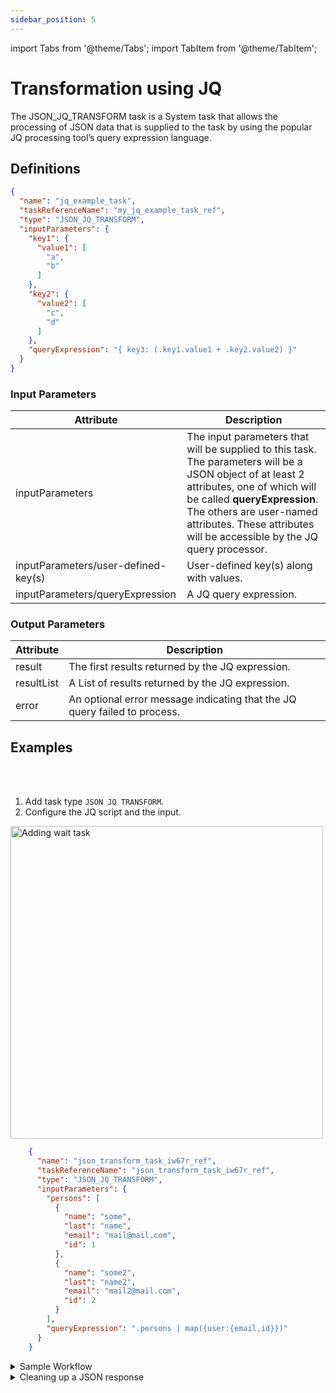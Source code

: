 ```yaml
---
sidebar_position: 5
---
```

import Tabs from '@theme/Tabs';
import TabItem from '@theme/TabItem';

# Transformation using JQ

The JSON_JQ_TRANSFORM task is a System task that allows the processing of JSON data that is supplied to the task by using the popular JQ processing tool’s query expression language.

## Definitions

```json
{
  "name": "jq_example_task",
  "taskReferenceName": "my_jq_example_task_ref",
  "type": "JSON_JQ_TRANSFORM",
  "inputParameters": {
    "key1": {
      "value1": [
        "a",
        "b"
      ]
    },
    "key2": {
      "value2": [
        "c",
        "d"
      ]
    },
    "queryExpression": "{ key3: (.key1.value1 + .key2.value2) }"
  }
}
```

### Input Parameters

| Attribute                           | Description                                                                                                                                                                                                                                                                   |
|-------------------------------------|-------------------------------------------------------------------------------------------------------------------------------------------------------------------------------------------------------------------------------------------------------------------------------|
| inputParameters                     | The input parameters that will be supplied to this task. The parameters will be a JSON object of at least 2 attributes, one of which will be called **queryExpression**. The others are user-named attributes. These attributes will be accessible by the JQ query processor. |
| inputParameters/user-defined-key(s) | User-defined key(s) along with values.                                                                                                                                                                                                                                        |
| inputParameters/queryExpression     | A JQ query expression.                                                                                                                                                                                                                                                        |

### Output Parameters
| Attribute  | Description                                                                  |
|------------|------------------------------------------------------------------------------|
| result     | The first results returned by the JQ expression.                             |
| resultList | A List of results returned by the JQ expression.                             |
| error      | An optional error message indicating that the JQ query failed to process.    |

## Examples

<Tabs>
<TabItem value="UI" label="UI" className="paddedContent">

<div className="row">
<div className="col col--4">

<br/>
<br/>

1. Add task type `JSON JQ TRANSFORM`.
2. Configure the JQ script and the input.

</div>
<div className="col">
<div className="embed-loom-video">

<p><img src="/content/img/ui-guide-jq-task.png" alt="Adding wait task" width="500" height="auto"/></p>

</div>
</div>
</div>



</TabItem>
 <TabItem value="JSON" label="JSON Example">

```json
    {
      "name": "json_transform_task_iw67r_ref",
      "taskReferenceName": "json_transform_task_iw67r_ref",
      "type": "JSON_JQ_TRANSFORM",
      "inputParameters": {
        "persons": [
          {
            "name": "some",
            "last": "name",
            "email": "mail@mail.com",
            "id": 1
          },
          {
            "name": "some2",
            "last": "name2",
            "email": "mail2@mail.com",
            "id": 2
          }
        ],
        "queryExpression": ".persons | map({user:{email,id}})"
      }
    }
```

</TabItem>
</Tabs>


<details><summary>Sample Workflow</summary>
<p>

```json
    {
      "name": "jq_example_task",
      "taskReferenceName": "my_jq_example_task_ref",
      "type": "JSON_JQ_TRANSFORM",
      "inputParameters": {
        "key1": {
          "value1": [
            "a",
            "b"
          ]
        },
        "key2": {
          "value2": [
            "c",
            "d"
          ]
        },
        "queryExpression": "{ key3: (.key1.value1 + .key2.value2) }"
      }
    }
```

The inputParameters attribute is expected to have a value object with the following:

1. A list of key-value pair objects denoted key1/value1, key2/value2 in the example. Note the key1/value1 are arbitrary names used in this example.
2. A key with the name **queryExpression**, whose value is a JQ expression. The expression will operate on the value of the **inputParameters attribute**. In this example, the **inputParameters** have two inner objects named by attributes **key1** and **key2**, each of which has an object that is named **value1** and **value2**. They have an associated array of strings as values, **"a"**, **"b"** and **"c"**, **"d"**. The expression **key3: (.key1.value1 + .key2.value2)** concatenates the 2 string arrays into a single array against an attribute named **key3**.

The execution of this example task above will provide the following output. The **resultList** attribute stores the full list of the **queryExpression** result. The **result** attribute stores the first element of the resultList. An optional **error** attribute along with a string message will be returned if there is an error processing the query expression.

```json
    {
      "result": {
        "key3": [
          "a",
          "b",
          "c",
          "d"
        ]
      },
      "resultList": [
        {
          "key3": [
            "a",
            "b",
            "c",
            "d"
          ]
        }
      ]
    }
```
</p>
</details>

<details><summary>Cleaning up a JSON response</summary>
<p>
An HTTP Task makes an API call to GitHub to request a list of "stargazers" (users who have starred a repository). The API response (for just one user) looks like this:

The snippet of **${hundred_stargazers_ref.output}**

```json
    [
      {
        "starred_at": "2016-12-14T19:55:46Z",
        "user": {
          "login": "lzehrung",
          "id": 924226,
          "node_id": "MDQ6VXNlcjkyNDIyNg==",
          "avatar_url": "https://avatars.githubusercontent.com/u/924226?v=4",
          "gravatar_id": "",
          "url": "https://api.github.com/users/lzehrung",
          "html_url": "https://github.com/lzehrung",
          "followers_url": "https://api.github.com/users/lzehrung/followers",
          "following_url": "https://api.github.com/users/lzehrung/following{/other_user}",
          "gists_url": "https://api.github.com/users/lzehrung/gists{/gist_id}",
          "starred_url": "https://api.github.com/users/lzehrung/starred{/owner}{/repo}",
          "subscriptions_url": "https://api.github.com/users/lzehrung/subscriptions",
          "organizations_url": "https://api.github.com/users/lzehrung/orgs",
          "repos_url": "https://api.github.com/users/lzehrung/repos",
          "events_url": "https://api.github.com/users/lzehrung/events{/privacy}",
          "received_events_url": "https://api.github.com/users/lzehrung/received_events",
          "type": "User",
          "site_admin": false
        }
      }
    ]
```
We only need the **starred_at** and **login** parameters for users who starred the repository after a given date (provided as an input to the workflow **${workflow.input.cutoff_date}**). We'll use the JQ Transform to simplify the output:

```json
    {
      "name": "jq_cleanup_stars",
      "taskReferenceName": "jq_cleanup_stars_ref",
      "inputParameters": {
        "starlist": "${hundred_stargazers_ref.output.response.body}",
        "queryExpression": "[.starlist[] | select (.starred_at > \"${workflow.input.cutoff_date}\") |{occurred_at:.starred_at, member: {github:  .user.login}}]"
      },
      "type": "JSON_JQ_TRANSFORM"
    }
```

The JSON is stored in **starlist**. The **queryExpression** reads in the JSON, selects only entries where the **starred_at** value meets the date criteria, and generates output JSON of the form:
```json
    {
      "occurred_at": "date from JSON",
      "member": {
        "github": "github Login from JSON"
      }
    }
```
The entire expression is wrapped in [] to indicate that the response should be an array.
</p>
</details>